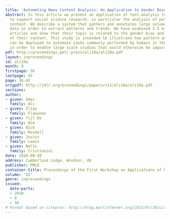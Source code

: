 ```yaml
---
title: 'Automating News Content Analysis: An Application to Gender Bias and Readability'
abstract: In this article we present an application of text-analysis technologies
  to support social science research, in particular the analysis of patterns in news
  content. We describe a system that gathers and annotates large volumes of textual
  data in order to extract patterns and trends. We have examined 3.5 million news
  articles and show that their topic is related to the gender bias and readability
  of their content. This study is intended to illustrate how pattern analysis technology
  can be deployed to automate tasks commonly performed by humans in the social sciences,
  in order to enable large scale studies that would otherwise be impossible.
pdf: http://proceedings.pmlr.press/ali10a/ali10a.pdf
layout: inproceedings
id: ali10a
month: 0
firstpage: 36
lastpage: 43
page: 36-43
origpdf: http://jmlr.org/proceedings/papers/v11/ali10a/ali10a.pdf
sections: 
author:
- given: Omar
  family: Ali
- given: Ilias
  family: Flaounas
- given: Tijl De
  family: Bie
- given: Nick
  family: Mosdell
- given: Justin
  family: Lewis
- given: Nello
  family: Cristianini
date: 2010-09-30
address: Cumberland Lodge, Windsor, UK
publisher: PMLR
container-title: Proceedings of the First Workshop on Applications of Pattern Analysis
volume: '11'
genre: inproceedings
issued:
  date-parts:
  - 2010
  - 9
  - 30
# Format based on citeproc: http://blog.martinfenner.org/2013/07/30/citeproc-yaml-for-bibliographies/
---
```

